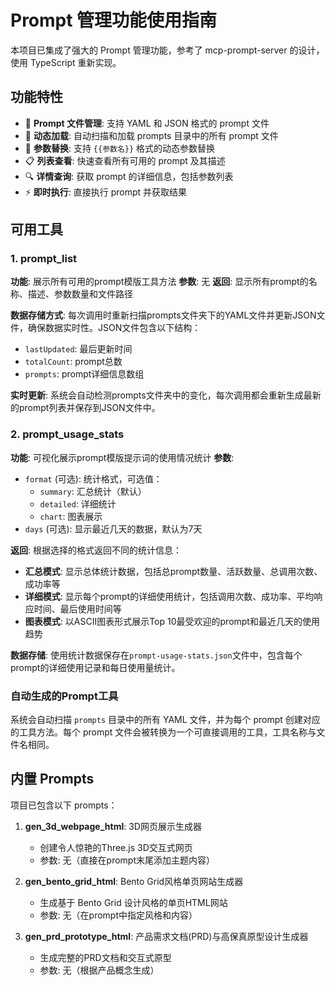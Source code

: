 # Prompt 管理功能使用指南

本项目已集成了强大的 Prompt 管理功能，参考了 mcp-prompt-server 的设计，使用 TypeScript 重新实现。

## 功能特性

- 📁 **Prompt 文件管理**: 支持 YAML 和 JSON 格式的 prompt 文件
- 🔄 **动态加载**: 自动扫描和加载 prompts 目录中的所有 prompt 文件
- 🎯 **参数替换**: 支持 `{{参数名}}` 格式的动态参数替换
- 📋 **列表查看**: 快速查看所有可用的 prompt 及其描述
- 🔍 **详情查询**: 获取 prompt 的详细信息，包括参数列表
- ⚡ **即时执行**: 直接执行 prompt 并获取结果

## 可用工具

### 1. prompt_list
**功能**: 展示所有可用的prompt模版工具方法
**参数**: 无
**返回**: 显示所有prompt的名称、描述、参数数量和文件路径

**数据存储方式**: 每次调用时重新扫描prompts文件夹下的YAML文件并更新JSON文件，确保数据实时性。JSON文件包含以下结构：
- `lastUpdated`: 最后更新时间
- `totalCount`: prompt总数
- `prompts`: prompt详细信息数组

**实时更新**: 系统会自动检测prompts文件夹中的变化，每次调用都会重新生成最新的prompt列表并保存到JSON文件中。

### 2. prompt_usage_stats
**功能**: 可视化展示prompt模版提示词的使用情况统计
**参数**: 
- `format` (可选): 统计格式，可选值：
  - `summary`: 汇总统计（默认）
  - `detailed`: 详细统计
  - `chart`: 图表展示
- `days` (可选): 显示最近几天的数据，默认为7天

**返回**: 根据选择的格式返回不同的统计信息：
- **汇总模式**: 显示总体统计数据，包括总prompt数量、活跃数量、总调用次数、成功率等
- **详细模式**: 显示每个prompt的详细使用统计，包括调用次数、成功率、平均响应时间、最后使用时间等
- **图表模式**: 以ASCII图表形式展示Top 10最受欢迎的prompt和最近几天的使用趋势

**数据存储**: 使用统计数据保存在`prompt-usage-stats.json`文件中，包含每个prompt的详细使用记录和每日使用量统计。

### 自动生成的Prompt工具
系统会自动扫描 `prompts` 目录中的所有 YAML 文件，并为每个 prompt 创建对应的工具方法。每个 prompt 文件会被转换为一个可直接调用的工具，工具名称与文件名相同。

## 内置 Prompts

项目已包含以下 prompts：

1. **gen_3d_webpage_html**: 3D网页展示生成器
   - 创建令人惊艳的Three.js 3D交互式网页
   - 参数: 无（直接在prompt末尾添加主题内容）

2. **gen_bento_grid_html**: Bento Grid风格单页网站生成器
   - 生成基于 Bento Grid 设计风格的单页HTML网站
   - 参数: 无（在prompt中指定风格和内容）

3. **gen_prd_prototype_html**: 产品需求文档(PRD)与高保真原型设计生成器
   - 生成完整的PRD文档和交互式原型
   - 参数: 无（根据产品概念生成）
